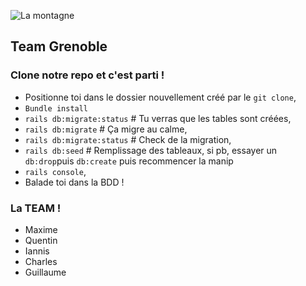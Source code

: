![La montagne](http://informations-documents.com/coloriages.dessins/coloriages/coloriage_montagne4.jpg)
   ## Team Grenoble


### Clone notre repo et c'est parti !

- Positionne toi dans le dossier nouvellement créé par le `git clone`,
- `Bundle install`
- `rails db:migrate:status` # Tu verras que les tables sont créées,
- `rails db:migrate` # Ça migre au calme,
- `rails db:migrate:status` # Check de la migration,
- `rails db:seed` # Remplissage des tableaux, si pb, essayer un `db:drop`puis `db:create` puis recommencer la manip
- `rails console`,
- Balade toi dans la BDD !


### La TEAM !

- Maxime
- Quentin
- Iannis
- Charles
- Guillaume
